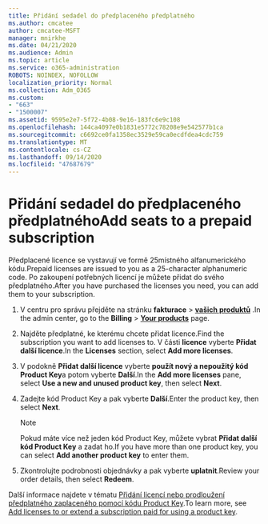 ```yaml
---
title: Přidání sedadel do předplaceného předplatného
ms.author: cmcatee
author: cmcatee-MSFT
manager: mnirkhe
ms.date: 04/21/2020
ms.audience: Admin
ms.topic: article
ms.service: o365-administration
ROBOTS: NOINDEX, NOFOLLOW
localization_priority: Normal
ms.collection: Adm_O365
ms.custom:
- "663"
- "1500007"
ms.assetid: 9595e2e7-5f72-4b08-9e16-183fc6e9c108
ms.openlocfilehash: 144ca4097e0b1831e5772c78208e9e542577b1ca
ms.sourcegitcommit: c6692ce0fa1358ec3529e59ca0ecdfdea4cdc759
ms.translationtype: MT
ms.contentlocale: cs-CZ
ms.lasthandoff: 09/14/2020
ms.locfileid: "47687679"
---
```

# <a name="add-seats-to-a-prepaid-subscription"></a><span data-ttu-id="871c8-102">Přidání sedadel do předplaceného předplatného</span><span class="sxs-lookup"><span data-stu-id="871c8-102">Add seats to a prepaid subscription</span></span>

<span data-ttu-id="871c8-103">Předplacené licence se vystavují ve formě 25místného alfanumerického kódu.</span><span class="sxs-lookup"><span data-stu-id="871c8-103">Prepaid licenses are issued to you as a 25-character alphanumeric code.</span></span> <span data-ttu-id="871c8-104">Po zakoupení potřebných licencí je můžete přidat do svého předplatného.</span><span class="sxs-lookup"><span data-stu-id="871c8-104">After you have purchased the licenses you need, you can add them to your subscription.</span></span> 

1. <span data-ttu-id="871c8-105">V centru pro správu přejděte na stránku **fakturace**  >  **[vašich produktů](https://go.microsoft.com/fwlink/p/?linkid=842054)** .</span><span class="sxs-lookup"><span data-stu-id="871c8-105">In the admin center, go to the **Billing** > **[Your products](https://go.microsoft.com/fwlink/p/?linkid=842054)** page.</span></span>

2. <span data-ttu-id="871c8-106">Najděte předplatné, ke kterému chcete přidat licence.</span><span class="sxs-lookup"><span data-stu-id="871c8-106">Find the subscription you want to add licenses to.</span></span> <span data-ttu-id="871c8-107">V části **licence** vyberte **Přidat další licence**.</span><span class="sxs-lookup"><span data-stu-id="871c8-107">In the **Licenses** section, select **Add more licenses**.</span></span>

3. <span data-ttu-id="871c8-108">V podokně **Přidat další licence** vyberte **použít nový a nepoužitý kód Product Key**a potom vyberte **Další**.</span><span class="sxs-lookup"><span data-stu-id="871c8-108">In the **Add more licenses** pane, select **Use a new and unused product key**, then select **Next**.</span></span>

4. <span data-ttu-id="871c8-109">Zadejte kód Product Key a pak vyberte **Další**.</span><span class="sxs-lookup"><span data-stu-id="871c8-109">Enter the product key, then select **Next**.</span></span>

    > [!NOTE]
    > <span data-ttu-id="871c8-110">Pokud máte více než jeden kód Product Key, můžete vybrat **Přidat další kód Product Key** a zadat ho.</span><span class="sxs-lookup"><span data-stu-id="871c8-110">If you have more than one product key, you can select **Add another product key** to enter them.</span></span>

5. <span data-ttu-id="871c8-111">Zkontrolujte podrobnosti objednávky a pak vyberte **uplatnit**.</span><span class="sxs-lookup"><span data-stu-id="871c8-111">Review your order details, then select **Redeem**.</span></span>

<span data-ttu-id="871c8-112">Další informace najdete v tématu [Přidání licencí nebo prodloužení předplatného zaplaceného pomocí kódu Product Key](https://docs.microsoft.com/microsoft-365/commerce/licenses/add-licenses-using-product-key).</span><span class="sxs-lookup"><span data-stu-id="871c8-112">To learn more, see [Add licenses to or extend a subscription paid for using a product key](https://docs.microsoft.com/microsoft-365/commerce/licenses/add-licenses-using-product-key).</span></span>